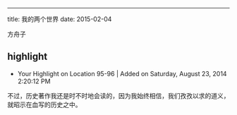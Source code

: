 ---
title: 我的两个世界
date: 2015-02-04


方舟子

## highlight
- Your Highlight on Location 95-96 | Added on Saturday, August 23, 2014 2:20:12 PM

不过，历史著作我还是时不时地会读的，因为我始终相信，我们孜孜以求的道义，就昭示在血写的历史之中。